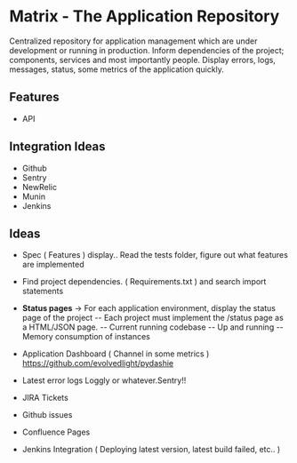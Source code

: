 Matrix - The Application Repository
======================================

Centralized repository for application management which are under development or running in production. Inform dependencies of the project; components, services and most importantly people. Display errors, logs, messages, status, some metrics of the application quickly. 

Features
------------
* API


Integration Ideas
--------------
- Github
- Sentry
- NewRelic
- Munin
- Jenkins

Ideas
------------

- Spec ( Features ) display.. Read the tests folder, figure out what features are implemented
- Find project dependencies. ( Requirements.txt ) and search import statements
- **Status pages** -> For each application environment, display the status page of the project  -- Each project must implement the /status page as a HTML/JSON page.
-- Current running codebase
-- Up and running
-- Memory consumption of instances


- Application Dashboard ( Channel in some metrics ) https://github.com/evolvedlight/pydashie
- Latest error logs Loggly or whatever.Sentry!!
- JIRA Tickets
- Github issues
- Confluence Pages
- Jenkins Integration ( Deploying latest version, latest build failed, etc.. )

